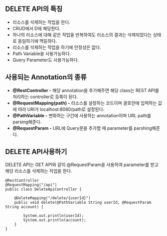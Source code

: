 ## DELETE API의 특징

- 리소스를 삭제하는 작업을 한다.
- CRUD에서 D에 해당한다.
- 하나의 리소스에 대해 같은 작업을 반복하여도 리소스의 결과는 삭제되었다는 상태로 동일하기에 멱등하다.
- 리소스를 삭제하는 작업을 하기에 안정성은 없다.
- Path Variable을 사용가능하다.
- Query Parameter도 사용가능하다.

## 사용되는 Annotation의 종류

- **@RestController -** 해당 annotation을 추가해주면 해당 class는 REST API를 처리하는 controller로 등록이 된다.
- **@RequestMapping(path) -** 리소스를 설정하는 코드이며 괄호안에 입력하는 값에 따라 URI가 localhost:8080/path로 설정된다.
- **@PathVariable -** 변화하는 구간에 사용하는 annotation이며 URL path를 parsing해준다.
- **@RequestParam -** URL에 Query문을 추가할 때 parameter를 parshing해준다.

## DELETE API사용하기

DELETE API는 GET API와 같이 @RequestParam을 사용하여 parameter를 받고 해당 리소스를 삭제하는 작업을 한다.

```
@RestController
@RequestMapping("/api")
public class DeleteApiController {

    @DeleteMapping("/delete/{userId}")
    public void delete(@PathVariable String userId, @RequestParam String account) {

        System.out.println(userId);
        System.out.println(account);
    }
}

```
